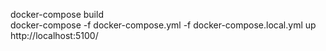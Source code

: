 

docker-compose build  
docker-compose -f docker-compose.yml -f docker-compose.local.yml up  
http://localhost:5100/